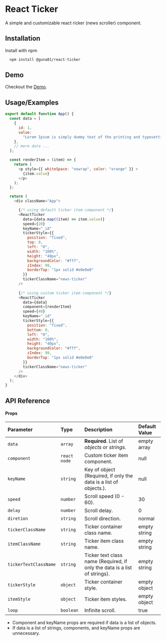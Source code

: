 
# React Ticker

A simple and customizable react ricker (news scroller) component.


## Installation

Install with npm

```bash
  npm install @guna81/react-ticker
```


## Demo

Checkout the [Demo](https://codesandbox.io/s/react-new-ticker-9g6ndd?file=/src/App.js).


## Usage/Examples

```javascript
export default function App() {
  const data = [
    {
      id: 1,
      value:
        "Lorem Ipsum is simply dummy text of the printing and typesetting industry."
    },
    // more data ...
  ];

  const renderItem = (item) => {
    return (
      <p style={{ whiteSpace: "nowrap", color: "orange" }} >
        {item.value}
      </p>
    );
  };

  return (
    <div className="App">

      {/* using default ticker item component */}
      <ReactTicker
        data={data.map((item) => item.value)}
        speed={20}
        keyName="_id"
        tickerStyle={{
          position: "fixed",
          top: 0,
          left: "0",
          width: "100%",
          height: "40px",
          backgroundColor: "#fff",
          zIndex: 99,
          borderTop: "1px solid #e0e0e0"
        }}
        tickerClassName="news-ticker"
      />
      
      {/* using custom ticker item component */}
      <ReactTicker
        data={data}
        component={renderItem}
        speed={40}
        keyName="_id"
        tickerStyle={{
          position: "fixed",
          bottom: 0,
          left: "0",
          width: "100%",
          height: "40px",
          backgroundColor: "#fff",
          zIndex: 99,
          borderTop: "1px solid #e0e0e0"
        }}
        tickerClassName="news-ticker"
      />
    </div>
  );
}

```


## API Reference

#### Props

| Parameter | Type     | Description                | Default Value       |
| :-------- | :------- | :------------------------- | :------------------ |
| `data` | `array` | **Required**. List of *objects* or *strings*. | empty array |
| `component` | `react node` | Custom ticker item component. | null |
| `keyName` | `string` | Key of object (Required, if only the data is a list of objects.). | null |
| `speed` | `number` | Scroll speed (0 - 60).  | 30 |
| `delay` | `number` | Scroll delay. | 0 |
| `diretion` | `string` | Scroll direction. | normal |
| `tickerClassName` | `string` | Ticker container class name. | empty string |
| `itemClassName` | `string` | Ticker item class name. | empty string |
| `tickerTextClassName` | `string` | Ticker text class name (Required, if only the data is a list of strings). | empty string |
| `tickerStyle` | `object` | Ticker container style. | empty object |
| `itemStyle` | `object` | Ticker item styles. | empty object |
| `loop` | `boolean` | Infinite scroll. | true |


- Component and keyName props are required if data is a list of objects.
- If data is a list of strings, components, and keyName props are unnecessary.